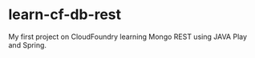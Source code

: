 learn-cf-db-rest
================

My first project on CloudFoundry learning Mongo REST using JAVA Play and Spring. 
